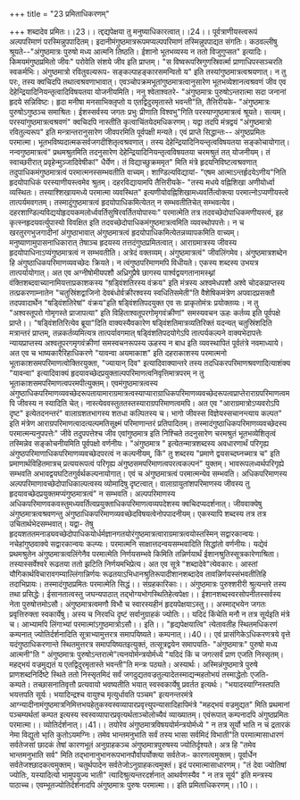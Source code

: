+++
title = "23 प्रमिताधिकरणम्"

+++
शब्दादेव प्रमितः।।23।। त्द्दद्यपेक्षया तु मनुष्याधिकारत्वात्।।24।। पूर्वत्राणीयस्त्वरूपं अल्पपरिमाणं परस्मिन्नुपपादितम्। इदानीमंगुष्ठमात्ररूपमप्यल्पपरिमाणं तस्मिन्नुपपाद्यत संगतिः। कठवल्लीषु श्रूयते--"अंगुष्ठमात्रः पुरुषो मध्य आत्मनि तिष्ठति। ईशानो भूतभव्यस्य न ततो विजुगुप्सत" इत्यादिः। किमयमंगुष्ठप्रमितो जीवः" परोवेति संशये जीव इति प्राप्तम्। "स विष्वरूपस्रिगुणस्रिवर्त्मा प्राणाधिपस्सञ्चरति स्वकर्मभिः। अंगुष्ठमात्रो रवितुवल्यरूप- सङ्कल्पाहङ्कारसमन्वितो य" इति तस्यांगुष्ठमात्रत्वश्रयणात्। न तु परः, तस्य क्वचिदपि तथात्वश्रवणाभावात्। एवञ्चोपक्रमभूतांगुष्ठमात्रत्वानुसारेण भूतभव्येशानत्वश्रवणं जीव एव देहेन्द्रियादिनियन्तृत्वादिविषयतया योजनीयमिति। ननु श्वेताश्वतरे- "अंगुष्ठमात्रः पुरुषोऽन्तरात्मा सदा जनानां हृदये सन्निविष्टः। हृदा मनीषा मनसाभिक्लृप्तो य एतद्विदुरमृतास्ते भवन्ती"ति, तैत्तिरीयके- "अंगुष्ठमात्रः पुरुषोऽगुष्ठञ्च समाश्रितः। ईशस्सर्वस्य जगतः प्रभुः प्रीणाति विश्वभु"गिति परस्याप्गुष्ठमात्रत्वं श्रूयते। सत्यम्। परस्यांगुष्ठमात्रत्वश्रवणं" क्वचिदपि नास्तीति कृत्वाचिंतयेदमधिकरणम्। यद्वा तदपि मंत्रद्वयं "अंगुष्ठमात्रो रवितुल्यरूप" इति मन्त्रान्तरानुसारेण जीवपरमिति पूर्वपक्षी मन्यते। एवं प्राप्ते सिद्धान्तः-- अंगुष्ठप्रमितः परमात्मा। भूतभविष्यदात्मकसर्वजगदीशितृत्वश्रवणात्। तस्य देहेन्द्रियादिनियन्तृत्वविषयतया सङ्कोचायोगात्। नन्वगुष्ठमात्रत्वं" प्रथमश्रुतमिति तदनुसारेण देहेन्द्रियादिनियन्तृत्वविषयतया चरमश्रुतं तत् योजनीयम्। तं स्वाच्छरीरात् प्रवृहेन्मुञ्जादिवेषीकां" धैर्येण। तं विद्याच्छुक्रममृत" मिति मंत्रे हृदयनिविष्टत्वश्रवणात् तदुपाधिकमंगुष्ठमात्रत्वं परमात्मनस्सम्भवतीति वाच्यम्। शाण्डिल्यविद्यायां- "एषम आत्माऽन्तर्हृदयेऽणीय"निति हृदयोपाधिकं परस्याणीयस्त्वमेव श्रुतम्। दहरविद्यायामपि तैत्तिरीयके- "तस्य मधये वह्निशिखा अणीयोर्ध्वा व्यस्थितः। तस्याश्शिखायमध्ये परमात्मा व्यवस्थित" इत्यणीयोवह्निशिखामध्यवर्तित्वोक्त्या परमात्नोऽप्यणीयस्त्वे तात्पर्यमवगतम्। तस्मादुंगुष्ठमात्रत्वं हृदयोपाधिकमित्येतत् न सम्भवतीतिचेत् सम्भवत्येव। दहरशाण्डिल्यविद्ययोहृदयकमलोर्ध्ववर्तिसुषिरवर्तितयोपास्यः" परमात्मेति तत्र तदवच्छेदोपाधिकमणीयस्त्वं, इह कृत्स्नहृदयवर्त्युपास्यो विवक्षित इति तदवच्छेदोपाधिकमंगुष्ठमात्रत्वमिति व्यवस्थोपपत्तेः। न च खरतुरगभुजगादीनां अंगुष्ठाभावात् अंगुष्ठमात्रत्वं हृदयोपाधिकमित्येतन्नव्यापकमिति वाच्यम्। मनुष्याणामुपासनाधिकारात् तेषाञ्च हृदयस्य तत्तदंगुष्ठप्रमितत्वात्। आराग्रमात्रस्य जीवस्य हृदयोपाधिनाऽप्यंगुष्ठमात्रत्वं न सम्भवतीति। अत्रेदं वक्तव्यम्। अंगुष्ठमात्रत्वं" जीवलिंगमेव। अंगुष्ठमात्रशब्देन हि अंगुष्ठाधिकपरिमाणव्यवच्छेदः क्रियते। न त्वंगुष्ठपरिमाणमपि विधीयते। एकस्य शब्दस्य उभयत्र तात्पर्यायोगात्। अत एव अग्नीषोमीयपशौ अध्रिगुप्रैषे छागस्य पार्श्वद्वयगतानामस्थ्नां वंक्तिशब्दवाच्यानामियत्ताप्रकाशकस्य "ष़ड्विंशतिरस्य वंक्रय" इति मंत्रस्य अश्वमेधपशौ अश्वे चोदकप्राप्तस्य तत्प्रकरणाम्नातेन "चतुस्रिंशद्वाजिनो देवबंधोर्वक्रीरश्वस्य स्वधितिसमेती"ति वैशेषिकमंत्रेण अपवादप्रसक्तौ तदपवादार्थेन "षड्विंशतिरेषां" वंक्रय"इति षड्विंशतिपदयुक्त एव सः प्राकृतोमंत्रः प्रयोक्तव्यः। न तु "अश्वस्तूपरो गोमृगस्ते प्राजापत्या" इति विहिताश्वतूपरगोमृगवंक्रीणां" समस्यवचन ऊहः कर्तव्य इति पूर्वपक्षे प्राप्ते।। "षड्विंशतिरित्येव ब्रूया"दिति वाक्यस्यैवकारेण षड्विंशतिमात्रव्यतिरिक्तं यदन्यत् चतुस्रिंशदिति मत्रान्तरं प्राप्तम्, तन्नकर्तव्यमित्यत्र तात्पर्यावगमात् षड्विंशतिपदयोगेऽपि तात्पर्यकल्पने वाक्यभेदापत्तेः न्यायप्राप्तस्य अश्वतूपरगमृगवंक्रीणां समस्वचनरूपस्य ऊहस्य न बाध इति व्यवस्थापितं पूर्वतंत्रे नवमाध्याये। अत एव च भाष्यकारैरिहाधिकरणे "यावन्वा अयमाकाश" इति दहराकाशस्य परमात्मनो भूताकाशसमपरिमाणत्वोक्तिरयुक्ता, "ज्यायान् दिव" इत्यादिवाक्यान्तरे तस्य तदधिकरपरिमाणश्रवणादित्याशंक्य "यावन्वा" इत्यादिवाक्यं हृदयावच्छेदप्रयुक्ताल्पपरिमाणत्वनिवृत्तिमात्रपरम् न तु भूताकाशसमपरिमाणत्वपरमपीत्युक्तम्। एवमंगुष्ठमात्रत्वस्य अंगुष्ठाधिकपरिमाणव्यवच्छेदरूपतायामाराग्रमात्रत्वस्याप्याराग्राधिकपरिमाणव्यवच्छेदरूपत्वप्राप्तेराराग्रपरिमाणत्वमपि जीवस्य न स्यादिति चेत्। नास्त्येववस्तुततस्तस्याराग्रपरिमाणत्वमपि। अत एव "आराग्रमात्रोऽप्यवरोऽपि दृष्ट" इत्येतदनन्तरं" वालाग्रशतभागस्य शतधा कल्पितस्य च। भागो जीवस्स विज्ञेयस्सचानन्त्याय कल्पत" इति मंत्रेण आराग्रपरिमाणत्वादत्यल्पमतिसूक्ष्मं परिमाणान्तरं प्रतिपादितम्। तस्मादंगुष्ठाधिकपरिमाणव्यवच्छेदस्य परमात्मन्यनुपपत्तेः" जीवे तदुपपत्तेश्च जीव एवांगुष्ठमात्र इति निश्चिते तदनुसारेण चरमश्रुतं भूतभव्येशितृत्वं तस्मिन्नेव सङ्कोचनीयमिति पूर्वपक्षो वर्णनीयः। "अंगुष्ठमात्र " इत्येतन्मात्रशब्दस्य अवधारणार्थं परिगृह्य अंगुष्ठपरिमाणाधिकपरिमाणव्यवच्छेदपरत्वं न कल्पनीयम्, किं" तु शब्दस्य "प्रमाणे द्वयसच्दघ्नच्मात्र च" इति प्रमाणार्थविहितमात्रच् प्रत्ययरूपत्वं परिगृह्य अंगुष्ठसमपरिमाणत्वपरत्वकल्पनं" युक्तम्। भावरूपलध्वर्थपरिगृह्ये सम्भवति अभावद्वयघटितगुर्वर्थकल्पनायोगात्। एवं च अंगुष्ठमात्रत्वं परमात्मन्येव सम्भवति। अधिकपरिमाणस्य अल्पपरिमाणावच्छेदोपाधिकाल्पत्वस्य व्योमादिषु दृष्टत्वात्। वालाग्रायुतांशपरिमाणस्य जीवस्य तु हृदयावच्छेदप्रयुक्तमप्यंगुष्ठमात्रत्वं" न सम्भवति। अल्पपरिमाणस्य अधिकपरिमाणवकवस्तुमध्यवर्तित्वप्रयुक्ताधिकपरिमाणत्वव्यपदेशस्य क्वचिदप्यदर्शनात्। जीववाक्येषु अंगुष्ठमात्रत्वश्रवणन्तु अंगुष्ठाधिकपरिमाणव्यवच्छेदविषयत्वेनोपपादनीयम्। एकस्यापि शब्दस्य तत्र तत्र उचितार्थभेदसम्भवात्। यद्वा- तेषु हृदयशततमनाड्यवच्छेदोपाधिकयोर्धर्मज्ञानगतयोरंगुष्ठमात्रत्वाराग्रमात्रत्वयोस्तस्मिन् सद्वारकान्वयः। नचेहांगुष्ठवाक्ये सद्वारकान्वयः कल्प्यः। परमात्मनि साक्षात्तदन्वयसम्भवादिति सिद्धांतो वर्णनीयः। यद्येवं प्रथमश्रुतेन अंगुष्ठमात्रत्वलिंगेनैव परमात्मेति निर्णयसम्भवे किमिति तन्निर्णयार्थं ईशानश्रुतिस्सूत्रकारेणाश्रिता। तस्यास्सर्वेश्वरे रूढतया ततो झटिति निर्णयमभिप्रेत्य। अत एव सूत्रे "शब्दादेवे"त्येवकारः। आस्तां यौगिकार्थविचारावगम्याल्लिंगान्निर्णयः रूढतयाऽभिधानश्रुतिरूपादीशानशब्दादेव तावन्निर्णयस्संभवतीतिहि तदाभिप्रायः। तस्मादंगुष्ठप्रमितः परमात्मेति सिद्धं।। संग्रहकारिकाः।। अंगुष्ठमात्रः पुरुश्शरीरी श्रुत्यन्तरे तस्य तथा प्रसिद्धेः। ईसानतात्वस्तु जघन्यपाठात् तद्भोग्यभोगस्थितिहेत्वपेक्षा।। ईशानशब्दस्वरसोपनीतस्सर्वस्य नेता पुरुषोत्तमोऽसौ। अंगुष्ठमात्रत्वमणौ विभौ च स्वारस्यहीनं हृदयपेक्षयाऽस्तु।। अस्माद्भयेन जगतः प्रवृत्तिरुक्ता स्वकार्येषु। अस्य च निरवधि दृष्टं सर्वानुग्राहकं ज्योतिः।। यदिदं किंचेति मनौ न तत्र सूर्यइति मंत्रे च। आभ्यामपि लिंगाभ्यां परमात्मांऽगुष्ठमात्रोऽसौ।। इति।। "हृद्यपेक्षयात्वि" त्येतावतीह स्थितमधिकरणं कम्पनात् ज्योतिर्दर्शनादिति सूत्राभ्यामुत्तरत्र समापयिष्यते। कम्पनात्।।40।। एवं प्रासंगिकेऽधिकरणत्रये वृत्ते यदंगुष्ठाधिकरणान्ते स्थितमुत्तरत्र समापयिष्यतइत्युक्तं, तत्सूत्रद्वयेन समापयति- "अंगुष्ठमात्रः" पुरुषो मध्य आत्मनी"ति " अंगुष्ठमात्रः पुरुषोऽन्तरात्मे"त्यनयोर्मन्त्रयोर्मध्ये "यदिदं किं च जगत्सर्वं प्राण एजति निस्सृतम्। महद्भयं वज्रमुद्यतं य एतद्विदुरमृतास्ते भवन्ती"ति मन्त्रः पठ्यते। अस्यार्थः। अस्मिन्नंगुष्ठमात्रे पुरुषे प्राणशब्दनिर्दिष्टे स्थिते ततो निस्सृतमिदं सर्वं जगदुद्यतवज्रतुल्यादेतस्माद्यन्महतोभयं तस्माद्धेतोः एजति- कम्पते। तच्छासनातिवृत्तौ प्रत्यवायो भवष्यतीति भयात् स्वस्वकार्येषु प्रवर्तत इत्यर्थः। "भयादस्याग्निस्तपति भयत्तपति सूर्यः। भयादिन्द्रश्च वायुश्च मृत्युर्धावति पञ्चम" इत्यनन्तरमंत्रे आग्न्यादीनामंगुष्ठमात्रनिमित्तभयहेतुकस्वस्वव्यापारप्रवृत्त्युपन्यासादिहापिमंत्रे "महद्भयं वज्रमुद्यत" मिति प्रथमानां पञ्चम्यर्थतां कम्पत इत्यस्य स्वस्वव्यापारप्रवृत्यर्थताञ्चोलोच्यैवं व्याख्यातम्। एवंरूपात् कम्पनादपि अंगुष्ठप्रमितः परमात्मा।। व्योतिर्दर्शनात्।।41।। तयोरेव अंगुष्ठमात्रविषययोर्मन्त्रयोर्मध्ये " न तत्र सूर्यो भाति न चं द्रतारकं नेमा विद्युतो भा्ति कुतोऽयमग्निः। तमेव भान्तमनुभाति सर्वं तस्य भासा सर्वमिदं विभाती"ति परमात्मासाधारणं सर्वतेजसां छादकं तेषां कारणभूतं अनुग्राहकञ्च अंगुष्ठमात्रपुरुषस्य ज्योतिर्दृश्यते। अत्र हि "तमेव भान्तमनुभाति सर्व" मिति तद्भानानुभानरूपभानपौर्वापर्योक्त्या सर्वतेजः- कारणत्वमुक्तम्। पूर्वार्धेन सर्वतेजश्छादकत्वमुक्तम्। चतुर्थपादेन सर्वतेजोऽनुग्राहकत्वमुक्तं। इदं परमात्मासाधारणम्। "तं देवा ज्योतिषां ज्योतिः, यस्यादित्यो भामुपयुज्य भाती" त्यादिश्रुत्यन्तरदर्शनात् आथर्वणस्यैव " न तत्र सूर्य" इति मन्त्रस्य पाठाच्च। एवम्भूतज्योतिर्दर्शनादपि अंगुष्ठमात्रः पुरुषः परमात्मा।। इति प्रमिताधिकरणम्।।10।।